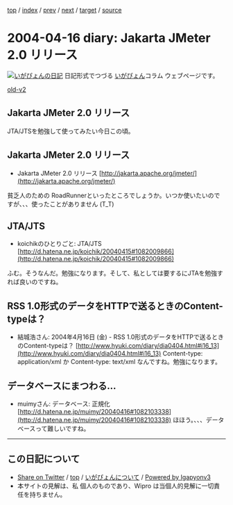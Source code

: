 [top](../index.html) 
 / [index](index.html) 
 / [prev](ig040415.html) 
 / [next](ig040418.html) 
 / [target](http://www.igapyon.jp/igapyon/diary/2004/ig040416.html) 
 / [source](https://github.com/igapyon/diary/blob/master/2004/ig040416.src.md) 

2004-04-16 diary: Jakarta JMeter 2.0 リリース
=====================================================================================================
[![いがぴょんの日記](http://www.igapyon.jp/igapyon/diary/images/iga200306s.jpg "いがぴょん")](http://www.igapyon.jp/igapyon/diary/memo/memoigapyon.html) 日記形式でつづる [いがぴょん](http://www.igapyon.jp/igapyon/diary/memo/memoigapyon.html)コラム ウェブページです。

[old-v2](ig040416-orig.html)

## Jakarta JMeter 2.0 リリース

JTA/JTSを勉強して使ってみたい今日この頃。


## Jakarta JMeter 2.0 リリース

* Jakarta JMeter 2.0 リリース
  [http://jakarta.apache.org/jmeter/](http://jakarta.apache.org/jmeter/)

貧乏人のための RoadRunnerといったところでしょうか。いつか使いたいのですが、、、使ったことがありません
(T_T)

## JTA/JTS

* koichikのひとりごと: JTA/JTS
  [http://d.hatena.ne.jp/koichik/20040415#1082009866](http://d.hatena.ne.jp/koichik/20040415#1082009866)

ふむ。そうなんだ。勉強になります。そして、私としては要するにJTAを勉強すれば良いのですね。

## RSS 1.0形式のデータをHTTPで送るときのContent-typeは？

* 結城浩さん: 2004年4月16日 (金) - RSS 1.0形式のデータをHTTPで送るときのContent-typeは？
  [http://www.hyuki.com/diary/dia0404.html#i16_13](http://www.hyuki.com/diary/dia0404.html#i16_13)
  Content-type: application/xml か Content-type: text/xml なんですね。勉強になります。

## データベースにまつわる…

* muimyさん: データベース: 正規化
  [http://d.hatena.ne.jp/muimy/20040416#1082103338](http://d.hatena.ne.jp/muimy/20040416#1082103338)
  ほほう。、、、データベースって難しいですね。


----------------------------------------------------------------------------------------------------

## この日記について

* [Share on Twitter](https://twitter.com/intent/tweet?hashtags=igapyon%2Cdiary%2C%E3%81%84%E3%81%8C%E3%81%B4%E3%82%87%E3%82%93&text=Jakarta+JMeter+2.0+%E3%83%AA%E3%83%AA%E3%83%BC%E3%82%B9&url=http%3A%2F%2Fwww.igapyon.jp%2Figapyon%2Fdiary%2F2004%2Fig040416.html) / [top](../index.html) / [いがぴょんについて](http://www.igapyon.jp/igapyon/diary/memo/memoigapyon.html) / [Powered by Igapyonv3](https://github.com/igapyon/igapyonv3)
* 本サイトの見解は、私 個人のものであり、Wipro は当個人的見解に一切責任を持ちません。 
